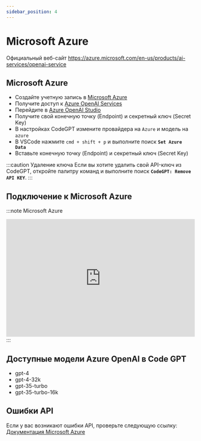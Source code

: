 ```yaml
---
sidebar_position: 4
---
```


# Microsoft Azure

Официальный веб-сайт https://azure.microsoft.com/en-us/products/ai-services/openai-service

## Microsoft Azure
- Создайте учетную запись в [Microsoft Azure](https://azure.microsoft.com/en-us/free)
- Получите доступ к [Azure OpenAI Services](https://azure.microsoft.com/en-us/products/ai-services/openai-service)
- Перейдите в [Azure OpenAI Studio](https://oai.azure.com/)
- Получите свой конечную точку (Endpoint) и секретный ключ (Secret Key)
- В настройках CodeGPT измените провайдера на ```Azure``` и модель на ```azure```
- В VSCode нажмите ```cmd + shift + p``` и выполните поиск **`Set Azure Data`**
- Вставьте конечную точку (Endpoint) и секретный ключ (Secret Key)

:::caution Удаление ключа
Если вы хотите удалить свой API-ключ из CodeGPT, откройте палитру команд и выполните поиск **`CodeGPT: Remove API KEY`**.
:::

## Подключение к Microsoft Azure
:::note Microsoft Azure
<iframe width="100%" height="315" src="https://www.youtube.com/embed/bIChZZjgE_k?si=YIED37k2djgG6-ch" title="YouTube video player" frameborder="0" allow="accelerometer; autoplay; clipboard-write; encrypted-media; gyroscope; picture-in-picture; web-share" allowfullscreen></iframe>
:::

## Доступные модели Azure OpenAI в Code GPT
- gpt-4
- gpt-4-32k
- gpt-35-turbo
- gpt-35-turbo-16k

## Ошибки API
Если у вас возникают ошибки API, проверьте следующую ссылку: [Документация Microsoft Azure](https://azure.microsoft.com/en-us/products/ai-services/openai-service/)
